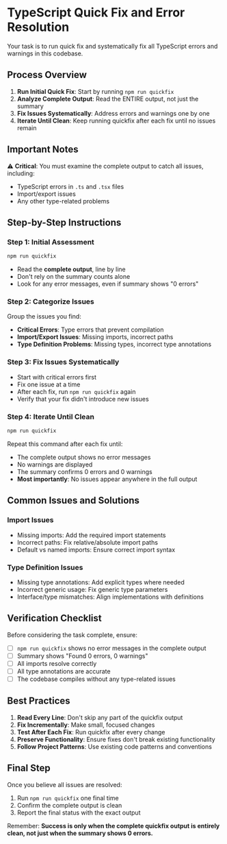# TypeScript Quick Fix and Error Resolution

Your task is to run quick fix and systematically fix all TypeScript errors and warnings in this codebase.

## Process Overview

1. **Run Initial Quick Fix**: Start by running `npm run quickfix`
2. **Analyze Complete Output**: Read the ENTIRE output, not just the summary
3. **Fix Issues Systematically**: Address errors and warnings one by one
4. **Iterate Until Clean**: Keep running quickfix after each fix until no issues remain

## Important Notes

⚠️ **Critical**: You must examine the complete output to catch all issues, including:

- TypeScript errors in `.ts` and `.tsx` files
- Import/export issues
- Any other type-related problems

## Step-by-Step Instructions

### Step 1: Initial Assessment

```bash
npm run quickfix
```

- Read the **complete output**, line by line
- Don't rely on the summary counts alone
- Look for any error messages, even if summary shows "0 errors"

### Step 2: Categorize Issues

Group the issues you find:

- **Critical Errors**: Type errors that prevent compilation
- **Import/Export Issues**: Missing imports, incorrect paths
- **Type Definition Problems**: Missing types, incorrect type annotations

### Step 3: Fix Issues Systematically

- Start with critical errors first
- Fix one issue at a time
- After each fix, run `npm run quickfix` again
- Verify that your fix didn't introduce new issues

### Step 4: Iterate Until Clean

```bash
npm run quickfix
```

Repeat this command after each fix until:

- The complete output shows no error messages
- No warnings are displayed
- The summary confirms 0 errors and 0 warnings
- **Most importantly**: No issues appear anywhere in the full output

## Common Issues and Solutions

### Import Issues

- Missing imports: Add the required import statements
- Incorrect paths: Fix relative/absolute import paths
- Default vs named imports: Ensure correct import syntax

### Type Definition Issues

- Missing type annotations: Add explicit types where needed
- Incorrect generic usage: Fix generic type parameters
- Interface/type mismatches: Align implementations with definitions

## Verification Checklist

Before considering the task complete, ensure:

- [ ] `npm run quickfix` shows no error messages in the complete output
- [ ] Summary shows "Found 0 errors, 0 warnings"
- [ ] All imports resolve correctly
- [ ] All type annotations are accurate
- [ ] The codebase compiles without any type-related issues

## Best Practices

1. **Read Every Line**: Don't skip any part of the quickfix output
2. **Fix Incrementally**: Make small, focused changes
3. **Test After Each Fix**: Run quickfix after every change
4. **Preserve Functionality**: Ensure fixes don't break existing functionality
5. **Follow Project Patterns**: Use existing code patterns and conventions

## Final Step

Once you believe all issues are resolved:

1. Run `npm run quickfix` one final time
2. Confirm the complete output is clean
3. Report the final status with the exact output

Remember: **Success is only when the complete quickfix output is entirely clean, not just when the summary shows 0 errors.**
